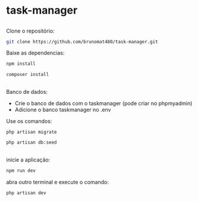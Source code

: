 # task-manager

##

####

Clone o repositório:
```bash
git clone https://github.com/brunomat480/task-manager.git
```

Baixe as dependencias:
```bash
npm install
```
```bash
composer install
```
##

####
Banco de dados:

- Crie o banco de dados com o taskmanager (pode criar no phpmyadmin)
- Adicione o banco taskmanager no .env

Use os comandos:
```bash
php artisan migrate
```
```bash
php artisan db:seed
```
##

####
inicie a aplicação:
```bash
npm run dev
```
abra outro terminal e execute o comando:
```bash
php artisan dev
```
##
